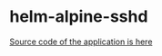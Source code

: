 
# helm-alpine-sshd

[Source code of the application is here](https://github.com/sgaunet/alpine-sshd)
